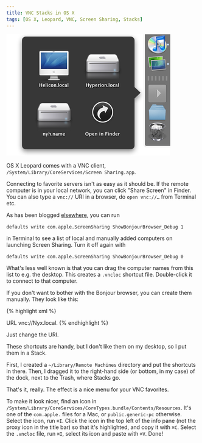 ```yaml
---
title: VNC Stacks in OS X
tags: [OS X, Leopard, VNC, Screen Sharing, Stacks]
---
```


![VNC stack screenshot](/images/posts/2009-06-vnc-stack.png)

OS X Leopard comes with a VNC client, `/System/Library/CoreServices/Screen Sharing.app`.

Connecting to favorite servers isn't as easy as it should be. If the remote computer is in your local network, you can click "Share Screen" in Finder. You can also type a `vnc://` URI in a browser, do `open vnc://…` from Terminal etc.

As has been blogged [elsewhere](http://lifehacker.com/software/remote-control/add-more-functionality-to-leopards-screen-sharing-334759.php), you can run

    defaults write com.apple.ScreenSharing ShowBonjourBrowser_Debug 1

in Terminal to see a list of local and manually added computers on launching Screen Sharing. Turn it off again with

    defaults write com.apple.ScreenSharing ShowBonjourBrowser_Debug 0

What's less well known is that you can drag the computer names from this list to e.g. the desktop. This creates a `.vncloc` shortcut file. Double-click it to connect to that computer.

If you don't want to bother with the Bonjour browser, you can create them manually. They look like this:

{% highlight xml %}
<?xml version="1.0" encoding="UTF-8"?>
<!DOCTYPE plist PUBLIC "-//Apple//DTD PLIST 1.0//EN" "http://www.apple.com/DTDs/PropertyList-1.0.dtd">
<plist version="1.0">
<dict>
	<key>URL</key>
	<string>vnc://Nyx.local.</string>
</dict>
</plist>
{% endhighlight %}

Just change the URI.

These shortcuts are handy, but I don't like them on my desktop, so I put them in a Stack.

First, I created a `~/Library/Remote Machines` directory and put the shortcuts in there. Then, I dragged it to the right-hand side (or bottom, in my case) of the dock, next to the Trash, where Stacks go.

That's it, really. The effect is a nice menu for your VNC favorites.

To make it look nicer, find an icon in `/System/Library/CoreServices/CoreTypes.bundle/Contents/Resources`. It's one of the `com.apple.` files for a Mac, or `public.generic-pc` otherwise. Select the icon, run <code class="kb">⌘I</code>. Click the icon in the top left of the info pane (not the proxy icon in the title bar) so that it's highlighted, and copy it with <code class="kb">⌘C</code>. Select the `.vncloc` file, run <code class="kb">⌘I</code>, select its icon and paste with <code class="kb">⌘V</code>. Done!